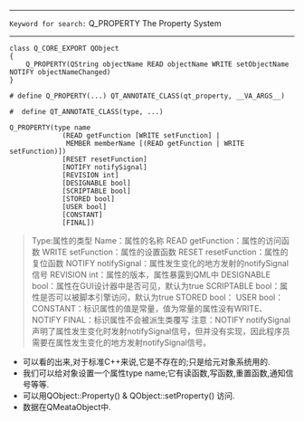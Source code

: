 ***

`Keyword for search:` Q_PROPERTY    The Property System

***

```
class Q_CORE_EXPORT QObject
{
    Q_PROPERTY(QString objectName READ objectName WRITE setObjectName NOTIFY objectNameChanged)
}

# define Q_PROPERTY(...) QT_ANNOTATE_CLASS(qt_property, __VA_ARGS__)

#  define QT_ANNOTATE_CLASS(type, ...)
```

```
Q_PROPERTY(type name
             (READ getFunction [WRITE setFunction] |
              MEMBER memberName [(READ getFunction | WRITE setFunction)])
             [RESET resetFunction]
             [NOTIFY notifySignal]
             [REVISION int]
             [DESIGNABLE bool]
             [SCRIPTABLE bool]
             [STORED bool]
             [USER bool]
             [CONSTANT]
             [FINAL])
```
>Type:属性的类型
>Name：属性的名称
>READ getFunction：属性的访问函数
>WRITE setFunction：属性的设置函数
>RESET resetFunction：属性的复位函数
>NOTIFY notifySignal：属性发生变化的地方发射的notifySignal信号
>REVISION int：属性的版本，属性暴露到QML中
>DESIGNABLE bool：属性在GUI设计器中是否可见，默认为true
>SCRIPTABLE bool：属性是否可以被脚本引擎访问，默认为true
>STORED bool：
>USER bool：
>CONSTANT：标识属性的值是常量，值为常量的属性没有WRITE、NOTIFY
>FINAL：标识属性不会被派生类覆写
>注意：NOTIFY notifySignal声明了属性发生变化时发射notifySignal信号，但并没有实现，因此程序员需要在属性发生变化的地方发射notifySignal信号。

- 可以看的出来,对于标准C++来说,它是不存在的;只是给元对象系统用的.
- 我们可以给对象设置一个属性type name;它有读函数,写函数,重置函数,通知信号等等.
- 可以用QObject::Property() & QObject::setProperty() 访问.
- 数据在QMeataObject中.


